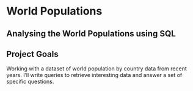 # World Populations


## Analysing the World Populations using SQL

## Project Goals

Working  with a dataset of world population by country data from recent years. I’ll write queries to retrieve interesting data and answer a set of specific questions.
